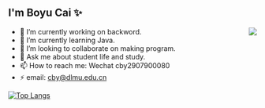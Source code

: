 ## I'm Boyu Cai ✨
<img align="right" src="https://github-readme-stats.vercel.app/api?username=dmucby&show_icons=true" />

<!--
**dmucby/dmucby** is a ✨ _special_ ✨ repository because its `README.md` (this file) appears on your GitHub profile.

Here are some ideas to get you started:

- 🔭 I’m currently working on ...
- 🌱 I’m currently learning ...
- 👯 I’m looking to collaborate on ...
- 🤔 I’m looking for help with ...
- 💬 Ask me about ...
- 📫 How to reach me: ...
- 😄 Pronouns: ...
- ⚡ Fun fact: ...
-->

- 🔭 I’m currently working on backword.
- 🌱 I’m currently learning Java.
- 👯 I’m looking to collaborate on making program.
- 💬 Ask me about student life and study.
- 📫 How to reach me: Wechat cby2907900080
- ⚡ email: cby@dlmu.edu.cn


[![Top Langs](https://github-readme-stats.vercel.app/api/top-langs/?username=dmucby)](https://github.com/anuraghazra/github-readme-stats)
